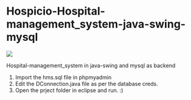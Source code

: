 # Hospicio-Hospital-management_system-java-swing-mysql

![](images/image1.jpg)

Hospital-management_system in java-swing and mysql as backend

1. Import the hms.sql file in phpmyadmin
2. Edit the DConnection.java file as per the database creds.
3. Open the prject folder in eclipse and run. :)
